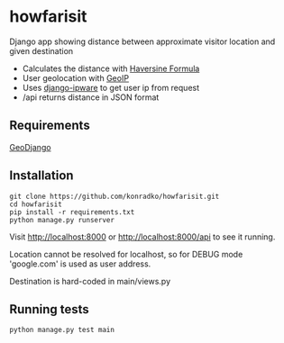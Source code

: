 # howfarisit

Django app showing distance between approximate visitor location and given destination

* Calculates the distance with [Haversine Formula](http://stackoverflow.com/questions/4913349/haversine-formula-in-python-bearing-and-distance-between-two-gps-points)
* User geolocation with [GeoIP](https://docs.djangoproject.com/en/dev/ref/contrib/gis/geoip/)
* Uses [django-ipware](https://pypi.python.org/pypi/django-ipware) to get user ip from request
* /api returns distance in JSON format

## Requirements

[GeoDjango](https://docs.djangoproject.com/en/dev/ref/contrib/gis/install/)

## Installation

    git clone https://github.com/konradko/howfarisit.git
    cd howfarisit
    pip install -r requirements.txt
    python manage.py runserver

Visit <http://localhost:8000> or <http://localhost:8000/api> to see it running.

Location cannot be resolved for localhost, so for DEBUG mode 'google.com' is used as user address.

Destination is hard-coded in main/views.py

## Running tests

    python manage.py test main
